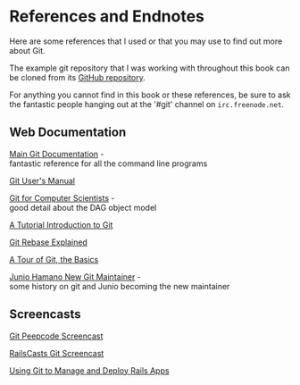 <!--
SPDX-FileCopyrightText: 2008 Scott Chacon <schacon@gmail.com>
SPDX-FileCopyrightText: 2008 Scotty <schacony@gmail.com>

SPDX-License-Identifier: CC-BY-SA-3.0
-->

# References and Endnotes

Here are some references that I used
or that you may use to find out more about Git.

The example git repository that I was working with throughout this book
can be cloned from its
[GitHub repository](http://github.com/schacon/simplegit).

For anything you cannot find in this book or these references,
be sure to ask the fantastic people hanging out
at the '#git' channel on `irc.freenode.net`.

## Web Documentation

[Main Git Documentation](http://www.kernel.org/pub/software/scm/git/docs/) - \
fantastic reference for all the command line programs

[Git User's Manual](
http://www.kernel.org/pub/software/scm/git/docs/user-manual.html)

[Git for Computer Scientists](
http://eagain.net/articles/git-for-computer-scientists/) - \
good detail about the DAG object model

[A Tutorial Introduction to Git](
http://www.kernel.org/pub/software/scm/git/docs/tutorial.html)

[Git Rebase Explained](
http://wincent.com/knowledge-base/Git_rebase_explained)

[A Tour of Git, the Basics](http://cworth.org/hgbook-git/tour/)

[Junio Hamano New Git Maintainer](http://kerneltrap.org/node/5496) - \
some history on git and Junio becoming the new maintainer

## Screencasts

[Git Peepcode Screencast](http://peepcode.com/products/git)

[RailsCasts Git Screencast](http://railscasts.com/episodes/96)

[Using Git to Manage and Deploy Rails Apps](
http://www.jointheconversation.org/railsgit)
